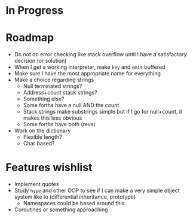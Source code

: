 In Progress
===========

Roadmap
=======

- Do not do error checking like stack overflow until I have a satisfactory decision (or solution)
- When I get a working interpreter, make `key` and `emit` buffered
- Make sure I have the most appropriate name for everything
- Make a choice regarding strings
  - Null terminated strings?
  - Address+count stack strings?
  - Something else?
  - Some forths have a null AND the count
  - Stack strings make substrings simple but if I go for null+count, it makes this less obvious
  - Some forths have both (reva)
- Work on the dictionary
  - Flexible length?
  - Char based?

Features wishlist
=================

- Implement quotes
- Study `hype` and other OOP to see if I can make a very simple object system like Io (differential inheritance, prototype)
  - Namespaces could be based around this
- Coroutines or something approaching

